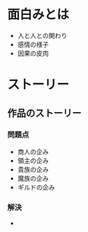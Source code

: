 # 面白みとは
* 人と人との関わり
* 感情の様子
* 因果の皮肉

# ストーリー
## 作品のストーリー
### 問題点
* 商人の企み
* 領主の企み
* 貴族の企み
* 魔族の企み
* ギルドの企み

### 解決
* 



